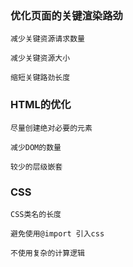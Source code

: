 ### 优化页面的关键渲染路劲

`减少关键资源请求数量`

`减少关键资源大小`

`缩短关键路劲长度`

### HTML的优化

`尽量创建绝对必要的元素`

`减少DOM的数量`

`较少的层级嵌套`

### CSS

`CSS类名的长度`

`避免使用@import 引入css`

`不使用复杂的计算逻辑`

